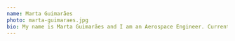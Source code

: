 ```yaml
---
name: Marta Guimarães
photo: marta-guimaraes.jpg
bio: My name is Marta Guimarães and I am an Aerospace Engineer. Currently, I am an AI Researcher at Neuraspace where I develop Machine Learning solutions for satellite collision avoidance and space debris mitigation. [In my free time you can find me surfing, skating or shooting some analogue photos.]
---
```

